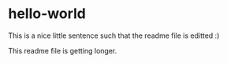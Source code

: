 # hello-world

This is a nice little sentence such that the readme file is editted :)

This readme file is getting longer.
